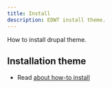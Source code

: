 ```yaml
---
title: Install
description: EDWT install theme.
---
```


How to install drupal theme.

## Installation theme

- Read [about how-to install](https://www.drupal.org/docs/user_guide/en/extend-theme-install.html)
